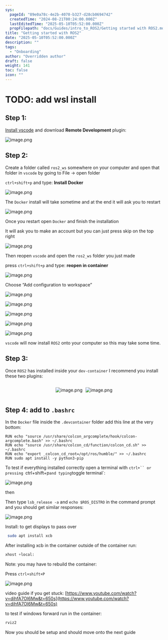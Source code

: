 ```yaml
---
sys:
  pageId: "89e0a78c-4e2b-4070-b327-d28cb0694742"
  createdTime: "2024-08-21T00:24:00.000Z"
  lastEditedTime: "2025-05-10T05:52:00.000Z"
  propFilepath: "docs/Guides/intro_to_ROS2/Getting started with ROS2.md"
title: "Getting started with ROS2"
date: "2025-05-10T05:52:00.000Z"
description: ""
tags:
  - "Onboarding"
author: "Overridden author"
draft: false
weight: 141
toc: false
icon: ""
---
```


# TODO: add wsl install

## Step 1:

[Install vscode](https://code.visualstudio.com/download) and download **Remote Development** plugin:

![image.png](https://prod-files-secure.s3.us-west-2.amazonaws.com/d518164a-d88e-44d1-a4ee-3adb3bd8bce0/efb52993-1881-4a40-b95e-6f020334f022/image.png?X-Amz-Algorithm=AWS4-HMAC-SHA256&X-Amz-Content-Sha256=UNSIGNED-PAYLOAD&X-Amz-Credential=ASIAZI2LB466V2VJZB32%2F20250615%2Fus-west-2%2Fs3%2Faws4_request&X-Amz-Date=20250615T061155Z&X-Amz-Expires=3600&X-Amz-Security-Token=IQoJb3JpZ2luX2VjEFUaCXVzLXdlc3QtMiJGMEQCIBqeZ19N5cm7kr9XYmlzpcHBAzxXdjitP9ZuZ98Y3dWdAiBe4hVMszmioqTVvlFFDlhWJgod25fI9nGUIFFw43fs2ir%2FAwg%2BEAAaDDYzNzQyMzE4MzgwNSIM7qfg0kfktN0h7QNTKtwDuhEaydtG6WTm8B1O%2BEhRRYAeVDrpHcFkTR1XvZAIsQYXXW0nUnJN5P8hD4k6%2BM03s4Cj1X4H3aKbHLdRx3pq7YsTvQXAXpQl%2FQEkqCnZL2feqVYWdcQx8rpZW0%2FK5szy8Y2FsKJIfE%2Bb9BFOQWQwcAPh1vxXeTPdRDvf1wKI3SWht0tYaRRXEbcqlyWs%2FdoogvYDZfxTaHMCIniOZPGgpI40PVgDjkUEWPIZ9Osw2sf0GF726Ey1gC7EFklrDV3nLKsqj0hSW7PdFVJM7nS0AnQ47QFRf2VqbSxI7ujCj8G7G7wHAaNklZN%2FqQBomTPDGqy39mwfYo3ljIn2%2Blo831uV8Fr3fNRcpkPy%2BQUHbuBzbOOm%2F%2F6xIbfYryXzui1aYXtXZm3aPb3VIvjbkNg8O86LzKECg7PdcgNkORjEg6SR7C5ps7I3Th7YfwHq%2BnYdD%2BFoUwq%2BGIxoxjZxotT%2FwPi5j7CYXFXl2xGKRYQM%2FFvEl8QL3y1QHgnDgDbKd6xQBiXwfN1l5%2Bgb2o5LZYAjlVbtuzj9Lsa7Leef3vt5Pm8ojcd5M1%2FfeBXaLGygvQYTSfUA%2Blvwxpj9loR9fDktZ%2B%2B2g8xzX1aR8BQGkjMUWxAp%2B%2FbH9sYnWyQs0mYw6Ky5wgY6pgGUcKuGKndDl3bv08BpM%2FhuTxfjlXLjIuNZ4HACvWN3KPMDRzMqE8dZkMvwW8R7Xy2BmimJZyqRQLFXETHqdE9Jg4bv8bwHEJsc7Or5MP3EWSXyE9HkPylWSCV12Hiyy69YPKBly%2FaHKx%2Bu6FuPbd58RjISuPuzM6UF5RIsk3qhv0ffzBoGSjjCSJ%2F4YwqtMAyjzNOiR9yAe6ikXy1ySD%2FgH2ymScVV&X-Amz-Signature=e45a644e31e29c4a85c6c38584531fac4e6042ee5bad99866b0c88be5acdb043&X-Amz-SignedHeaders=host&x-amz-checksum-mode=ENABLED&x-id=GetObject)

## Step 2:

Create a folder called `ros2_ws` somewhere on your computer and open that folder in `vscode` by going to File → open folder 

`ctrl+shift+p` and type: **Install Docker**

![image.png](https://prod-files-secure.s3.us-west-2.amazonaws.com/d518164a-d88e-44d1-a4ee-3adb3bd8bce0/2269dc0e-1cd5-47ff-bceb-c04ad9b2eab0/image.png?X-Amz-Algorithm=AWS4-HMAC-SHA256&X-Amz-Content-Sha256=UNSIGNED-PAYLOAD&X-Amz-Credential=ASIAZI2LB466V2VJZB32%2F20250615%2Fus-west-2%2Fs3%2Faws4_request&X-Amz-Date=20250615T061155Z&X-Amz-Expires=3600&X-Amz-Security-Token=IQoJb3JpZ2luX2VjEFUaCXVzLXdlc3QtMiJGMEQCIBqeZ19N5cm7kr9XYmlzpcHBAzxXdjitP9ZuZ98Y3dWdAiBe4hVMszmioqTVvlFFDlhWJgod25fI9nGUIFFw43fs2ir%2FAwg%2BEAAaDDYzNzQyMzE4MzgwNSIM7qfg0kfktN0h7QNTKtwDuhEaydtG6WTm8B1O%2BEhRRYAeVDrpHcFkTR1XvZAIsQYXXW0nUnJN5P8hD4k6%2BM03s4Cj1X4H3aKbHLdRx3pq7YsTvQXAXpQl%2FQEkqCnZL2feqVYWdcQx8rpZW0%2FK5szy8Y2FsKJIfE%2Bb9BFOQWQwcAPh1vxXeTPdRDvf1wKI3SWht0tYaRRXEbcqlyWs%2FdoogvYDZfxTaHMCIniOZPGgpI40PVgDjkUEWPIZ9Osw2sf0GF726Ey1gC7EFklrDV3nLKsqj0hSW7PdFVJM7nS0AnQ47QFRf2VqbSxI7ujCj8G7G7wHAaNklZN%2FqQBomTPDGqy39mwfYo3ljIn2%2Blo831uV8Fr3fNRcpkPy%2BQUHbuBzbOOm%2F%2F6xIbfYryXzui1aYXtXZm3aPb3VIvjbkNg8O86LzKECg7PdcgNkORjEg6SR7C5ps7I3Th7YfwHq%2BnYdD%2BFoUwq%2BGIxoxjZxotT%2FwPi5j7CYXFXl2xGKRYQM%2FFvEl8QL3y1QHgnDgDbKd6xQBiXwfN1l5%2Bgb2o5LZYAjlVbtuzj9Lsa7Leef3vt5Pm8ojcd5M1%2FfeBXaLGygvQYTSfUA%2Blvwxpj9loR9fDktZ%2B%2B2g8xzX1aR8BQGkjMUWxAp%2B%2FbH9sYnWyQs0mYw6Ky5wgY6pgGUcKuGKndDl3bv08BpM%2FhuTxfjlXLjIuNZ4HACvWN3KPMDRzMqE8dZkMvwW8R7Xy2BmimJZyqRQLFXETHqdE9Jg4bv8bwHEJsc7Or5MP3EWSXyE9HkPylWSCV12Hiyy69YPKBly%2FaHKx%2Bu6FuPbd58RjISuPuzM6UF5RIsk3qhv0ffzBoGSjjCSJ%2F4YwqtMAyjzNOiR9yAe6ikXy1ySD%2FgH2ymScVV&X-Amz-Signature=cfa1a794408ef79752943a228ccd80fff4b4a1226cd950b60226c4db6a35fe0c&X-Amz-SignedHeaders=host&x-amz-checksum-mode=ENABLED&x-id=GetObject)

The `Docker` install will take sometime and at the end it will ask you to restart

![image.png](https://prod-files-secure.s3.us-west-2.amazonaws.com/d518164a-d88e-44d1-a4ee-3adb3bd8bce0/ed233f78-be33-4b1f-b89c-9c346c0e961e/image.png?X-Amz-Algorithm=AWS4-HMAC-SHA256&X-Amz-Content-Sha256=UNSIGNED-PAYLOAD&X-Amz-Credential=ASIAZI2LB466V2VJZB32%2F20250615%2Fus-west-2%2Fs3%2Faws4_request&X-Amz-Date=20250615T061155Z&X-Amz-Expires=3600&X-Amz-Security-Token=IQoJb3JpZ2luX2VjEFUaCXVzLXdlc3QtMiJGMEQCIBqeZ19N5cm7kr9XYmlzpcHBAzxXdjitP9ZuZ98Y3dWdAiBe4hVMszmioqTVvlFFDlhWJgod25fI9nGUIFFw43fs2ir%2FAwg%2BEAAaDDYzNzQyMzE4MzgwNSIM7qfg0kfktN0h7QNTKtwDuhEaydtG6WTm8B1O%2BEhRRYAeVDrpHcFkTR1XvZAIsQYXXW0nUnJN5P8hD4k6%2BM03s4Cj1X4H3aKbHLdRx3pq7YsTvQXAXpQl%2FQEkqCnZL2feqVYWdcQx8rpZW0%2FK5szy8Y2FsKJIfE%2Bb9BFOQWQwcAPh1vxXeTPdRDvf1wKI3SWht0tYaRRXEbcqlyWs%2FdoogvYDZfxTaHMCIniOZPGgpI40PVgDjkUEWPIZ9Osw2sf0GF726Ey1gC7EFklrDV3nLKsqj0hSW7PdFVJM7nS0AnQ47QFRf2VqbSxI7ujCj8G7G7wHAaNklZN%2FqQBomTPDGqy39mwfYo3ljIn2%2Blo831uV8Fr3fNRcpkPy%2BQUHbuBzbOOm%2F%2F6xIbfYryXzui1aYXtXZm3aPb3VIvjbkNg8O86LzKECg7PdcgNkORjEg6SR7C5ps7I3Th7YfwHq%2BnYdD%2BFoUwq%2BGIxoxjZxotT%2FwPi5j7CYXFXl2xGKRYQM%2FFvEl8QL3y1QHgnDgDbKd6xQBiXwfN1l5%2Bgb2o5LZYAjlVbtuzj9Lsa7Leef3vt5Pm8ojcd5M1%2FfeBXaLGygvQYTSfUA%2Blvwxpj9loR9fDktZ%2B%2B2g8xzX1aR8BQGkjMUWxAp%2B%2FbH9sYnWyQs0mYw6Ky5wgY6pgGUcKuGKndDl3bv08BpM%2FhuTxfjlXLjIuNZ4HACvWN3KPMDRzMqE8dZkMvwW8R7Xy2BmimJZyqRQLFXETHqdE9Jg4bv8bwHEJsc7Or5MP3EWSXyE9HkPylWSCV12Hiyy69YPKBly%2FaHKx%2Bu6FuPbd58RjISuPuzM6UF5RIsk3qhv0ffzBoGSjjCSJ%2F4YwqtMAyjzNOiR9yAe6ikXy1ySD%2FgH2ymScVV&X-Amz-Signature=da1b99cafb0e50f6b2acb80aba57f2cf325d01b22a9095da702880fb1f294448&X-Amz-SignedHeaders=host&x-amz-checksum-mode=ENABLED&x-id=GetObject)

Once you restart open `Docker` and finish the installation

It will ask you to make an account but you can just press skip on the top right

![image.png](https://prod-files-secure.s3.us-west-2.amazonaws.com/d518164a-d88e-44d1-a4ee-3adb3bd8bce0/21010ad9-1659-4fd9-9f59-9932a09b2a3d/image.png?X-Amz-Algorithm=AWS4-HMAC-SHA256&X-Amz-Content-Sha256=UNSIGNED-PAYLOAD&X-Amz-Credential=ASIAZI2LB466V2VJZB32%2F20250615%2Fus-west-2%2Fs3%2Faws4_request&X-Amz-Date=20250615T061155Z&X-Amz-Expires=3600&X-Amz-Security-Token=IQoJb3JpZ2luX2VjEFUaCXVzLXdlc3QtMiJGMEQCIBqeZ19N5cm7kr9XYmlzpcHBAzxXdjitP9ZuZ98Y3dWdAiBe4hVMszmioqTVvlFFDlhWJgod25fI9nGUIFFw43fs2ir%2FAwg%2BEAAaDDYzNzQyMzE4MzgwNSIM7qfg0kfktN0h7QNTKtwDuhEaydtG6WTm8B1O%2BEhRRYAeVDrpHcFkTR1XvZAIsQYXXW0nUnJN5P8hD4k6%2BM03s4Cj1X4H3aKbHLdRx3pq7YsTvQXAXpQl%2FQEkqCnZL2feqVYWdcQx8rpZW0%2FK5szy8Y2FsKJIfE%2Bb9BFOQWQwcAPh1vxXeTPdRDvf1wKI3SWht0tYaRRXEbcqlyWs%2FdoogvYDZfxTaHMCIniOZPGgpI40PVgDjkUEWPIZ9Osw2sf0GF726Ey1gC7EFklrDV3nLKsqj0hSW7PdFVJM7nS0AnQ47QFRf2VqbSxI7ujCj8G7G7wHAaNklZN%2FqQBomTPDGqy39mwfYo3ljIn2%2Blo831uV8Fr3fNRcpkPy%2BQUHbuBzbOOm%2F%2F6xIbfYryXzui1aYXtXZm3aPb3VIvjbkNg8O86LzKECg7PdcgNkORjEg6SR7C5ps7I3Th7YfwHq%2BnYdD%2BFoUwq%2BGIxoxjZxotT%2FwPi5j7CYXFXl2xGKRYQM%2FFvEl8QL3y1QHgnDgDbKd6xQBiXwfN1l5%2Bgb2o5LZYAjlVbtuzj9Lsa7Leef3vt5Pm8ojcd5M1%2FfeBXaLGygvQYTSfUA%2Blvwxpj9loR9fDktZ%2B%2B2g8xzX1aR8BQGkjMUWxAp%2B%2FbH9sYnWyQs0mYw6Ky5wgY6pgGUcKuGKndDl3bv08BpM%2FhuTxfjlXLjIuNZ4HACvWN3KPMDRzMqE8dZkMvwW8R7Xy2BmimJZyqRQLFXETHqdE9Jg4bv8bwHEJsc7Or5MP3EWSXyE9HkPylWSCV12Hiyy69YPKBly%2FaHKx%2Bu6FuPbd58RjISuPuzM6UF5RIsk3qhv0ffzBoGSjjCSJ%2F4YwqtMAyjzNOiR9yAe6ikXy1ySD%2FgH2ymScVV&X-Amz-Signature=be26a522c164fc6fae68296740e13c36dab4a03b9af2b401ad3b99c608af19eb&X-Amz-SignedHeaders=host&x-amz-checksum-mode=ENABLED&x-id=GetObject)

Then reopen `vscode` and open the `ros2_ws` folder you just made

press `ctrl+shift+p` and type: **reopen in container**

![image.png](https://prod-files-secure.s3.us-west-2.amazonaws.com/d518164a-d88e-44d1-a4ee-3adb3bd8bce0/4e93b8c2-41ad-488c-8095-c74205196118/image.png?X-Amz-Algorithm=AWS4-HMAC-SHA256&X-Amz-Content-Sha256=UNSIGNED-PAYLOAD&X-Amz-Credential=ASIAZI2LB466V2VJZB32%2F20250615%2Fus-west-2%2Fs3%2Faws4_request&X-Amz-Date=20250615T061155Z&X-Amz-Expires=3600&X-Amz-Security-Token=IQoJb3JpZ2luX2VjEFUaCXVzLXdlc3QtMiJGMEQCIBqeZ19N5cm7kr9XYmlzpcHBAzxXdjitP9ZuZ98Y3dWdAiBe4hVMszmioqTVvlFFDlhWJgod25fI9nGUIFFw43fs2ir%2FAwg%2BEAAaDDYzNzQyMzE4MzgwNSIM7qfg0kfktN0h7QNTKtwDuhEaydtG6WTm8B1O%2BEhRRYAeVDrpHcFkTR1XvZAIsQYXXW0nUnJN5P8hD4k6%2BM03s4Cj1X4H3aKbHLdRx3pq7YsTvQXAXpQl%2FQEkqCnZL2feqVYWdcQx8rpZW0%2FK5szy8Y2FsKJIfE%2Bb9BFOQWQwcAPh1vxXeTPdRDvf1wKI3SWht0tYaRRXEbcqlyWs%2FdoogvYDZfxTaHMCIniOZPGgpI40PVgDjkUEWPIZ9Osw2sf0GF726Ey1gC7EFklrDV3nLKsqj0hSW7PdFVJM7nS0AnQ47QFRf2VqbSxI7ujCj8G7G7wHAaNklZN%2FqQBomTPDGqy39mwfYo3ljIn2%2Blo831uV8Fr3fNRcpkPy%2BQUHbuBzbOOm%2F%2F6xIbfYryXzui1aYXtXZm3aPb3VIvjbkNg8O86LzKECg7PdcgNkORjEg6SR7C5ps7I3Th7YfwHq%2BnYdD%2BFoUwq%2BGIxoxjZxotT%2FwPi5j7CYXFXl2xGKRYQM%2FFvEl8QL3y1QHgnDgDbKd6xQBiXwfN1l5%2Bgb2o5LZYAjlVbtuzj9Lsa7Leef3vt5Pm8ojcd5M1%2FfeBXaLGygvQYTSfUA%2Blvwxpj9loR9fDktZ%2B%2B2g8xzX1aR8BQGkjMUWxAp%2B%2FbH9sYnWyQs0mYw6Ky5wgY6pgGUcKuGKndDl3bv08BpM%2FhuTxfjlXLjIuNZ4HACvWN3KPMDRzMqE8dZkMvwW8R7Xy2BmimJZyqRQLFXETHqdE9Jg4bv8bwHEJsc7Or5MP3EWSXyE9HkPylWSCV12Hiyy69YPKBly%2FaHKx%2Bu6FuPbd58RjISuPuzM6UF5RIsk3qhv0ffzBoGSjjCSJ%2F4YwqtMAyjzNOiR9yAe6ikXy1ySD%2FgH2ymScVV&X-Amz-Signature=be55fbc3de425123ac0b8787689b7c51cce38fab6d0972557fa7893523fdeb99&X-Amz-SignedHeaders=host&x-amz-checksum-mode=ENABLED&x-id=GetObject)

Choose “Add configuration to workspace”

![image.png](https://prod-files-secure.s3.us-west-2.amazonaws.com/d518164a-d88e-44d1-a4ee-3adb3bd8bce0/9560b282-5060-4989-ba37-97e7b2c22476/image.png?X-Amz-Algorithm=AWS4-HMAC-SHA256&X-Amz-Content-Sha256=UNSIGNED-PAYLOAD&X-Amz-Credential=ASIAZI2LB466V2VJZB32%2F20250615%2Fus-west-2%2Fs3%2Faws4_request&X-Amz-Date=20250615T061155Z&X-Amz-Expires=3600&X-Amz-Security-Token=IQoJb3JpZ2luX2VjEFUaCXVzLXdlc3QtMiJGMEQCIBqeZ19N5cm7kr9XYmlzpcHBAzxXdjitP9ZuZ98Y3dWdAiBe4hVMszmioqTVvlFFDlhWJgod25fI9nGUIFFw43fs2ir%2FAwg%2BEAAaDDYzNzQyMzE4MzgwNSIM7qfg0kfktN0h7QNTKtwDuhEaydtG6WTm8B1O%2BEhRRYAeVDrpHcFkTR1XvZAIsQYXXW0nUnJN5P8hD4k6%2BM03s4Cj1X4H3aKbHLdRx3pq7YsTvQXAXpQl%2FQEkqCnZL2feqVYWdcQx8rpZW0%2FK5szy8Y2FsKJIfE%2Bb9BFOQWQwcAPh1vxXeTPdRDvf1wKI3SWht0tYaRRXEbcqlyWs%2FdoogvYDZfxTaHMCIniOZPGgpI40PVgDjkUEWPIZ9Osw2sf0GF726Ey1gC7EFklrDV3nLKsqj0hSW7PdFVJM7nS0AnQ47QFRf2VqbSxI7ujCj8G7G7wHAaNklZN%2FqQBomTPDGqy39mwfYo3ljIn2%2Blo831uV8Fr3fNRcpkPy%2BQUHbuBzbOOm%2F%2F6xIbfYryXzui1aYXtXZm3aPb3VIvjbkNg8O86LzKECg7PdcgNkORjEg6SR7C5ps7I3Th7YfwHq%2BnYdD%2BFoUwq%2BGIxoxjZxotT%2FwPi5j7CYXFXl2xGKRYQM%2FFvEl8QL3y1QHgnDgDbKd6xQBiXwfN1l5%2Bgb2o5LZYAjlVbtuzj9Lsa7Leef3vt5Pm8ojcd5M1%2FfeBXaLGygvQYTSfUA%2Blvwxpj9loR9fDktZ%2B%2B2g8xzX1aR8BQGkjMUWxAp%2B%2FbH9sYnWyQs0mYw6Ky5wgY6pgGUcKuGKndDl3bv08BpM%2FhuTxfjlXLjIuNZ4HACvWN3KPMDRzMqE8dZkMvwW8R7Xy2BmimJZyqRQLFXETHqdE9Jg4bv8bwHEJsc7Or5MP3EWSXyE9HkPylWSCV12Hiyy69YPKBly%2FaHKx%2Bu6FuPbd58RjISuPuzM6UF5RIsk3qhv0ffzBoGSjjCSJ%2F4YwqtMAyjzNOiR9yAe6ikXy1ySD%2FgH2ymScVV&X-Amz-Signature=d78a15d9fd545e4c80ce34398ee25f9a5c951ff67f0dbf6d13e616778182f8c3&X-Amz-SignedHeaders=host&x-amz-checksum-mode=ENABLED&x-id=GetObject)

![image.png](https://prod-files-secure.s3.us-west-2.amazonaws.com/d518164a-d88e-44d1-a4ee-3adb3bd8bce0/2ee63f81-886b-48e8-a553-dc6e5eac99e4/image.png?X-Amz-Algorithm=AWS4-HMAC-SHA256&X-Amz-Content-Sha256=UNSIGNED-PAYLOAD&X-Amz-Credential=ASIAZI2LB466V2VJZB32%2F20250615%2Fus-west-2%2Fs3%2Faws4_request&X-Amz-Date=20250615T061155Z&X-Amz-Expires=3600&X-Amz-Security-Token=IQoJb3JpZ2luX2VjEFUaCXVzLXdlc3QtMiJGMEQCIBqeZ19N5cm7kr9XYmlzpcHBAzxXdjitP9ZuZ98Y3dWdAiBe4hVMszmioqTVvlFFDlhWJgod25fI9nGUIFFw43fs2ir%2FAwg%2BEAAaDDYzNzQyMzE4MzgwNSIM7qfg0kfktN0h7QNTKtwDuhEaydtG6WTm8B1O%2BEhRRYAeVDrpHcFkTR1XvZAIsQYXXW0nUnJN5P8hD4k6%2BM03s4Cj1X4H3aKbHLdRx3pq7YsTvQXAXpQl%2FQEkqCnZL2feqVYWdcQx8rpZW0%2FK5szy8Y2FsKJIfE%2Bb9BFOQWQwcAPh1vxXeTPdRDvf1wKI3SWht0tYaRRXEbcqlyWs%2FdoogvYDZfxTaHMCIniOZPGgpI40PVgDjkUEWPIZ9Osw2sf0GF726Ey1gC7EFklrDV3nLKsqj0hSW7PdFVJM7nS0AnQ47QFRf2VqbSxI7ujCj8G7G7wHAaNklZN%2FqQBomTPDGqy39mwfYo3ljIn2%2Blo831uV8Fr3fNRcpkPy%2BQUHbuBzbOOm%2F%2F6xIbfYryXzui1aYXtXZm3aPb3VIvjbkNg8O86LzKECg7PdcgNkORjEg6SR7C5ps7I3Th7YfwHq%2BnYdD%2BFoUwq%2BGIxoxjZxotT%2FwPi5j7CYXFXl2xGKRYQM%2FFvEl8QL3y1QHgnDgDbKd6xQBiXwfN1l5%2Bgb2o5LZYAjlVbtuzj9Lsa7Leef3vt5Pm8ojcd5M1%2FfeBXaLGygvQYTSfUA%2Blvwxpj9loR9fDktZ%2B%2B2g8xzX1aR8BQGkjMUWxAp%2B%2FbH9sYnWyQs0mYw6Ky5wgY6pgGUcKuGKndDl3bv08BpM%2FhuTxfjlXLjIuNZ4HACvWN3KPMDRzMqE8dZkMvwW8R7Xy2BmimJZyqRQLFXETHqdE9Jg4bv8bwHEJsc7Or5MP3EWSXyE9HkPylWSCV12Hiyy69YPKBly%2FaHKx%2Bu6FuPbd58RjISuPuzM6UF5RIsk3qhv0ffzBoGSjjCSJ%2F4YwqtMAyjzNOiR9yAe6ikXy1ySD%2FgH2ymScVV&X-Amz-Signature=e2a3bb33940830d22cd8f5090fe5fe4a452a9fbb290767eec807dff4d6a9714d&X-Amz-SignedHeaders=host&x-amz-checksum-mode=ENABLED&x-id=GetObject)

![image.png](https://prod-files-secure.s3.us-west-2.amazonaws.com/d518164a-d88e-44d1-a4ee-3adb3bd8bce0/ae1580b2-b048-407e-aed9-b584224a7a04/image.png?X-Amz-Algorithm=AWS4-HMAC-SHA256&X-Amz-Content-Sha256=UNSIGNED-PAYLOAD&X-Amz-Credential=ASIAZI2LB466V2VJZB32%2F20250615%2Fus-west-2%2Fs3%2Faws4_request&X-Amz-Date=20250615T061155Z&X-Amz-Expires=3600&X-Amz-Security-Token=IQoJb3JpZ2luX2VjEFUaCXVzLXdlc3QtMiJGMEQCIBqeZ19N5cm7kr9XYmlzpcHBAzxXdjitP9ZuZ98Y3dWdAiBe4hVMszmioqTVvlFFDlhWJgod25fI9nGUIFFw43fs2ir%2FAwg%2BEAAaDDYzNzQyMzE4MzgwNSIM7qfg0kfktN0h7QNTKtwDuhEaydtG6WTm8B1O%2BEhRRYAeVDrpHcFkTR1XvZAIsQYXXW0nUnJN5P8hD4k6%2BM03s4Cj1X4H3aKbHLdRx3pq7YsTvQXAXpQl%2FQEkqCnZL2feqVYWdcQx8rpZW0%2FK5szy8Y2FsKJIfE%2Bb9BFOQWQwcAPh1vxXeTPdRDvf1wKI3SWht0tYaRRXEbcqlyWs%2FdoogvYDZfxTaHMCIniOZPGgpI40PVgDjkUEWPIZ9Osw2sf0GF726Ey1gC7EFklrDV3nLKsqj0hSW7PdFVJM7nS0AnQ47QFRf2VqbSxI7ujCj8G7G7wHAaNklZN%2FqQBomTPDGqy39mwfYo3ljIn2%2Blo831uV8Fr3fNRcpkPy%2BQUHbuBzbOOm%2F%2F6xIbfYryXzui1aYXtXZm3aPb3VIvjbkNg8O86LzKECg7PdcgNkORjEg6SR7C5ps7I3Th7YfwHq%2BnYdD%2BFoUwq%2BGIxoxjZxotT%2FwPi5j7CYXFXl2xGKRYQM%2FFvEl8QL3y1QHgnDgDbKd6xQBiXwfN1l5%2Bgb2o5LZYAjlVbtuzj9Lsa7Leef3vt5Pm8ojcd5M1%2FfeBXaLGygvQYTSfUA%2Blvwxpj9loR9fDktZ%2B%2B2g8xzX1aR8BQGkjMUWxAp%2B%2FbH9sYnWyQs0mYw6Ky5wgY6pgGUcKuGKndDl3bv08BpM%2FhuTxfjlXLjIuNZ4HACvWN3KPMDRzMqE8dZkMvwW8R7Xy2BmimJZyqRQLFXETHqdE9Jg4bv8bwHEJsc7Or5MP3EWSXyE9HkPylWSCV12Hiyy69YPKBly%2FaHKx%2Bu6FuPbd58RjISuPuzM6UF5RIsk3qhv0ffzBoGSjjCSJ%2F4YwqtMAyjzNOiR9yAe6ikXy1ySD%2FgH2ymScVV&X-Amz-Signature=190b68448cee2ccb7b0b1d54776334dbbfc17c498113939fd3a1f7b88b608c2a&X-Amz-SignedHeaders=host&x-amz-checksum-mode=ENABLED&x-id=GetObject)

![image.png](https://prod-files-secure.s3.us-west-2.amazonaws.com/d518164a-d88e-44d1-a4ee-3adb3bd8bce0/53255b28-f75e-430f-b9e3-c0ac8577e42b/image.png?X-Amz-Algorithm=AWS4-HMAC-SHA256&X-Amz-Content-Sha256=UNSIGNED-PAYLOAD&X-Amz-Credential=ASIAZI2LB466V2VJZB32%2F20250615%2Fus-west-2%2Fs3%2Faws4_request&X-Amz-Date=20250615T061155Z&X-Amz-Expires=3600&X-Amz-Security-Token=IQoJb3JpZ2luX2VjEFUaCXVzLXdlc3QtMiJGMEQCIBqeZ19N5cm7kr9XYmlzpcHBAzxXdjitP9ZuZ98Y3dWdAiBe4hVMszmioqTVvlFFDlhWJgod25fI9nGUIFFw43fs2ir%2FAwg%2BEAAaDDYzNzQyMzE4MzgwNSIM7qfg0kfktN0h7QNTKtwDuhEaydtG6WTm8B1O%2BEhRRYAeVDrpHcFkTR1XvZAIsQYXXW0nUnJN5P8hD4k6%2BM03s4Cj1X4H3aKbHLdRx3pq7YsTvQXAXpQl%2FQEkqCnZL2feqVYWdcQx8rpZW0%2FK5szy8Y2FsKJIfE%2Bb9BFOQWQwcAPh1vxXeTPdRDvf1wKI3SWht0tYaRRXEbcqlyWs%2FdoogvYDZfxTaHMCIniOZPGgpI40PVgDjkUEWPIZ9Osw2sf0GF726Ey1gC7EFklrDV3nLKsqj0hSW7PdFVJM7nS0AnQ47QFRf2VqbSxI7ujCj8G7G7wHAaNklZN%2FqQBomTPDGqy39mwfYo3ljIn2%2Blo831uV8Fr3fNRcpkPy%2BQUHbuBzbOOm%2F%2F6xIbfYryXzui1aYXtXZm3aPb3VIvjbkNg8O86LzKECg7PdcgNkORjEg6SR7C5ps7I3Th7YfwHq%2BnYdD%2BFoUwq%2BGIxoxjZxotT%2FwPi5j7CYXFXl2xGKRYQM%2FFvEl8QL3y1QHgnDgDbKd6xQBiXwfN1l5%2Bgb2o5LZYAjlVbtuzj9Lsa7Leef3vt5Pm8ojcd5M1%2FfeBXaLGygvQYTSfUA%2Blvwxpj9loR9fDktZ%2B%2B2g8xzX1aR8BQGkjMUWxAp%2B%2FbH9sYnWyQs0mYw6Ky5wgY6pgGUcKuGKndDl3bv08BpM%2FhuTxfjlXLjIuNZ4HACvWN3KPMDRzMqE8dZkMvwW8R7Xy2BmimJZyqRQLFXETHqdE9Jg4bv8bwHEJsc7Or5MP3EWSXyE9HkPylWSCV12Hiyy69YPKBly%2FaHKx%2Bu6FuPbd58RjISuPuzM6UF5RIsk3qhv0ffzBoGSjjCSJ%2F4YwqtMAyjzNOiR9yAe6ikXy1ySD%2FgH2ymScVV&X-Amz-Signature=0895637482437c753beea351263a3f5f25faccea968c1f4c582808e1618634d5&X-Amz-SignedHeaders=host&x-amz-checksum-mode=ENABLED&x-id=GetObject)

![image.png](https://prod-files-secure.s3.us-west-2.amazonaws.com/d518164a-d88e-44d1-a4ee-3adb3bd8bce0/7c562767-5af9-4ffb-97d1-327bcdf4ee00/image.png?X-Amz-Algorithm=AWS4-HMAC-SHA256&X-Amz-Content-Sha256=UNSIGNED-PAYLOAD&X-Amz-Credential=ASIAZI2LB466V2VJZB32%2F20250615%2Fus-west-2%2Fs3%2Faws4_request&X-Amz-Date=20250615T061155Z&X-Amz-Expires=3600&X-Amz-Security-Token=IQoJb3JpZ2luX2VjEFUaCXVzLXdlc3QtMiJGMEQCIBqeZ19N5cm7kr9XYmlzpcHBAzxXdjitP9ZuZ98Y3dWdAiBe4hVMszmioqTVvlFFDlhWJgod25fI9nGUIFFw43fs2ir%2FAwg%2BEAAaDDYzNzQyMzE4MzgwNSIM7qfg0kfktN0h7QNTKtwDuhEaydtG6WTm8B1O%2BEhRRYAeVDrpHcFkTR1XvZAIsQYXXW0nUnJN5P8hD4k6%2BM03s4Cj1X4H3aKbHLdRx3pq7YsTvQXAXpQl%2FQEkqCnZL2feqVYWdcQx8rpZW0%2FK5szy8Y2FsKJIfE%2Bb9BFOQWQwcAPh1vxXeTPdRDvf1wKI3SWht0tYaRRXEbcqlyWs%2FdoogvYDZfxTaHMCIniOZPGgpI40PVgDjkUEWPIZ9Osw2sf0GF726Ey1gC7EFklrDV3nLKsqj0hSW7PdFVJM7nS0AnQ47QFRf2VqbSxI7ujCj8G7G7wHAaNklZN%2FqQBomTPDGqy39mwfYo3ljIn2%2Blo831uV8Fr3fNRcpkPy%2BQUHbuBzbOOm%2F%2F6xIbfYryXzui1aYXtXZm3aPb3VIvjbkNg8O86LzKECg7PdcgNkORjEg6SR7C5ps7I3Th7YfwHq%2BnYdD%2BFoUwq%2BGIxoxjZxotT%2FwPi5j7CYXFXl2xGKRYQM%2FFvEl8QL3y1QHgnDgDbKd6xQBiXwfN1l5%2Bgb2o5LZYAjlVbtuzj9Lsa7Leef3vt5Pm8ojcd5M1%2FfeBXaLGygvQYTSfUA%2Blvwxpj9loR9fDktZ%2B%2B2g8xzX1aR8BQGkjMUWxAp%2B%2FbH9sYnWyQs0mYw6Ky5wgY6pgGUcKuGKndDl3bv08BpM%2FhuTxfjlXLjIuNZ4HACvWN3KPMDRzMqE8dZkMvwW8R7Xy2BmimJZyqRQLFXETHqdE9Jg4bv8bwHEJsc7Or5MP3EWSXyE9HkPylWSCV12Hiyy69YPKBly%2FaHKx%2Bu6FuPbd58RjISuPuzM6UF5RIsk3qhv0ffzBoGSjjCSJ%2F4YwqtMAyjzNOiR9yAe6ikXy1ySD%2FgH2ymScVV&X-Amz-Signature=f7a130bc3e3e22cb8e63f29869b5adc1e3c9df3b719124ad690da6934cd86dce&X-Amz-SignedHeaders=host&x-amz-checksum-mode=ENABLED&x-id=GetObject)

`vscode` will now install `ROS2` onto your computer so this may take some time.

## Step 3:

Once `ROS2` has installed inside your `dev-container` I recommend you install these two plugins:

<div style="display: flex;flex-direction: row; column-gap:10px; max-width: 630px;justify-content: center;">
<div>

![image.png](https://prod-files-secure.s3.us-west-2.amazonaws.com/d518164a-d88e-44d1-a4ee-3adb3bd8bce0/3fc3d550-5a54-4ba1-ba6b-faa01cdb7369/image.png?X-Amz-Algorithm=AWS4-HMAC-SHA256&X-Amz-Content-Sha256=UNSIGNED-PAYLOAD&X-Amz-Credential=ASIAZI2LB466YSQMXTTC%2F20250615%2Fus-west-2%2Fs3%2Faws4_request&X-Amz-Date=20250615T061158Z&X-Amz-Expires=3600&X-Amz-Security-Token=IQoJb3JpZ2luX2VjEFUaCXVzLXdlc3QtMiJGMEQCIGZersnRfHDB8oYCWaKr%2BS2RQQg6%2Bh0H8xL6X2rx2Cb9AiAVGCSAKau8LPKANMLEIYuXM%2Ba75JAg%2FZc8ANA%2B9fptZCr%2FAwg%2BEAAaDDYzNzQyMzE4MzgwNSIMIZFsXN2VSDjm9vg3KtwDlxNVayhx4yix%2BiBe4JYzWotBZ4lTCpyN6OEZX7sAfosv81Q7P56v8TOlx3c7ZiRmZ8hFfFPxxqNDwHBtId98AvKDVP%2BrnprncGsaaVKjgRwjnBtDg9ePbXK95HTkmKOj5arqLB7TlYGMGgfx06hBEw2OMnuiOue73sjhRiE3DB42zIfbK66VS%2BsizwfEo5PVey1XSr4cD2ce9NmLWyPvD9EQEknCoZoNGgT2W5JKIUYoDcCuCDvrQFVnuKzmzH8xwP7MUDi9oYU%2B9FKcsKSGbEmuYSIkx3o71NlR1D0J4q23PPtvY7dNlIQNJuC%2BKsl5ow10pyO1BUcLN55DeoJadWqDIP84aBSuzzbUTRLgMbAUyl6pZW7W7etlOjUKnPArgSKctU168rUv6vo3reYCD9i7Mflh2sbdh%2F0CnpbQWIcAX%2FTqsbPa2s4ORyOhM3GPoCDerWnu1OslkcaQ1NMSR%2FrLu%2F0Rz%2FFxf4M1SrI%2FYrWeULVGsiBDAjcB7YtOzHYj5cMTw9LVgPEtcb%2B7qKrNkokDxVTn%2FNPXsDboP7B8dUlIsLrbOspR5IZx308%2B%2FEpCFVjsZpfwBfsA1Z%2F0AfFPQVIM%2BQ7vjRKLzKSZhvd%2BkQ2yuoLOB8pRFlZup38w%2F6y5wgY6pgEDCRmoBBY2dAdh3b0%2BIt12qNlznmIQK08VEfC8wKBobdQmSoYA2hnC3wfRcObTAsFaPAUkqnohIdbtp%2FSEEpjp%2FXs%2FvjTNpiwh%2FDotLJqIXjazihuNnI6rI%2FIG37DPVjXb1bN11%2FFojGebTHyatsJkcKeh%2FRAi%2B7wmff6FZGtUbvqmCYJGnexhPm%2FWc%2BKpE0fBu3QDzrx0WS%2BZ%2BP2bJExoNEA3eniy&X-Amz-Signature=224dcbaec309dec95ea71478ac05cf8d5b0b0c2a6340a019ab18d1b67221752f&X-Amz-SignedHeaders=host&x-amz-checksum-mode=ENABLED&x-id=GetObject)

</div>
<div>

![image.png](https://prod-files-secure.s3.us-west-2.amazonaws.com/d518164a-d88e-44d1-a4ee-3adb3bd8bce0/d994cc66-13c2-4093-a5a3-f84cf4601a82/image.png?X-Amz-Algorithm=AWS4-HMAC-SHA256&X-Amz-Content-Sha256=UNSIGNED-PAYLOAD&X-Amz-Credential=ASIAZI2LB466XUGGEUF2%2F20250615%2Fus-west-2%2Fs3%2Faws4_request&X-Amz-Date=20250615T061158Z&X-Amz-Expires=3600&X-Amz-Security-Token=IQoJb3JpZ2luX2VjEFUaCXVzLXdlc3QtMiJHMEUCIQCzRofbBlbVrSJGZ6pPRyOL5%2FPdtGGmIwSRimn3ClQM5wIgYYjpjY4UhdOd0RaXZMLfZTJ9GsG%2Bez3RuQofGsRvVEAq%2FwMIPhAAGgw2Mzc0MjMxODM4MDUiDHq4BoLZYOEVQNwTlyrcA%2FG5RU9cYGmFpuh2uPO4tzCuTMHClYnOia2JsOo9nad8gfRnyN2e8xbtm%2Fxwo%2BFEAIVHFerhLlHa879GEY1EDljaqWp5AueC2km4aAeeExX%2BZ1d5iRiNSC3SUAtfJw60YwgXGP36CjGMr1ygq%2B630SjPxtA6wxw8ELCD%2F61SPX8whLA1Ktk3NCyHMh8GQ%2BXs5PXXf8raIBQPYpYDzXD8Fboo%2BKU0wQsHyvS1hL5ion%2F%2F9hahUGZ40GKf%2F98zuRNOJBZOgHJL9Sd0O4oxNpw0hXlFQ23OpdEX1GtsgCn5zu1ZiXKyKd%2FPnwXWmTx4SRIXYWE%2F1RT510B8bQCCMGnKpE6SdvpoKq6ng%2BUySuT4MayyXYtprJ3N3eoOVrKeHqlZvS7NOFJN%2BBRwQyrTiTeUlamWUo7l0R6IY%2FD9ysL5PzrCP0GjZofHlHlRO1%2F2nrJLyJY%2F0XdlI%2B%2BilICeOUcgNeAv0G9RMf2nP%2F5Xo1RMynehjwesfbju0YG8aZvJ8IG%2B3qChEnmkXPp9SSs31FqfxBOC%2BdokGE4gQP5i231S3yhJOcXS6VRfnVbeprPPkY8EPQ2CdRxBJxOfw9Z4gYUDKFZDTTyO%2BAufFgw0Z1hZnH33i3ptfLI%2BJ0F5m%2BLJMM6sucIGOqUBl8gdnClGBccbYhOV9vViaC8wWsVBrkhIPBSzJX0QRPfm%2FfRGnW3PTiPIsAnq2NuFmvS9SLxSFcXxQYh%2BvVzGX77%2B5YdaC2GAB4L6S75WvUFKQmqct7jycdaCWMqUVfW3a4Eu3M4gqw9yORLyfc9Ye%2FS3eGKJ8OzH%2FmOkICHhrck9PZrVlPk6iEsKnFDbvmZ58LBVClNFYdfYHTLGzwrIhnYHne1f&X-Amz-Signature=f85f96b26931a176f3f1edda62a316e4b3499d4ef3f1b1909c0bb446a14ace0e&X-Amz-SignedHeaders=host&x-amz-checksum-mode=ENABLED&x-id=GetObject)

</div>
</div>

## Step 4: add to `.bashrc`

In the `Docker` file inside the `.devcontainer` folder add this line at the very bottom: 

```docker
RUN echo "source /usr/share/colcon_argcomplete/hook/colcon-argcomplete.bash" >> ~/.bashrc
RUN echo "source /usr/share/colcon_cd/function/colcon_cd.sh" >> ~/.bashrc
RUN echo "export _colcon_cd_root=/opt/ros/humble/" >> ~/.bashrc
RUN sudo apt install -y python3-pip 
```

To test if everything installed correctly open a terminal with `ctrl+`` or pressing `ctrl+shift+p` and typing `toggle terminal`:

![image.png](https://prod-files-secure.s3.us-west-2.amazonaws.com/d518164a-d88e-44d1-a4ee-3adb3bd8bce0/6a4943d8-b04e-4c02-9a58-775f3384d1a5/image.png?X-Amz-Algorithm=AWS4-HMAC-SHA256&X-Amz-Content-Sha256=UNSIGNED-PAYLOAD&X-Amz-Credential=ASIAZI2LB466V2VJZB32%2F20250615%2Fus-west-2%2Fs3%2Faws4_request&X-Amz-Date=20250615T061155Z&X-Amz-Expires=3600&X-Amz-Security-Token=IQoJb3JpZ2luX2VjEFUaCXVzLXdlc3QtMiJGMEQCIBqeZ19N5cm7kr9XYmlzpcHBAzxXdjitP9ZuZ98Y3dWdAiBe4hVMszmioqTVvlFFDlhWJgod25fI9nGUIFFw43fs2ir%2FAwg%2BEAAaDDYzNzQyMzE4MzgwNSIM7qfg0kfktN0h7QNTKtwDuhEaydtG6WTm8B1O%2BEhRRYAeVDrpHcFkTR1XvZAIsQYXXW0nUnJN5P8hD4k6%2BM03s4Cj1X4H3aKbHLdRx3pq7YsTvQXAXpQl%2FQEkqCnZL2feqVYWdcQx8rpZW0%2FK5szy8Y2FsKJIfE%2Bb9BFOQWQwcAPh1vxXeTPdRDvf1wKI3SWht0tYaRRXEbcqlyWs%2FdoogvYDZfxTaHMCIniOZPGgpI40PVgDjkUEWPIZ9Osw2sf0GF726Ey1gC7EFklrDV3nLKsqj0hSW7PdFVJM7nS0AnQ47QFRf2VqbSxI7ujCj8G7G7wHAaNklZN%2FqQBomTPDGqy39mwfYo3ljIn2%2Blo831uV8Fr3fNRcpkPy%2BQUHbuBzbOOm%2F%2F6xIbfYryXzui1aYXtXZm3aPb3VIvjbkNg8O86LzKECg7PdcgNkORjEg6SR7C5ps7I3Th7YfwHq%2BnYdD%2BFoUwq%2BGIxoxjZxotT%2FwPi5j7CYXFXl2xGKRYQM%2FFvEl8QL3y1QHgnDgDbKd6xQBiXwfN1l5%2Bgb2o5LZYAjlVbtuzj9Lsa7Leef3vt5Pm8ojcd5M1%2FfeBXaLGygvQYTSfUA%2Blvwxpj9loR9fDktZ%2B%2B2g8xzX1aR8BQGkjMUWxAp%2B%2FbH9sYnWyQs0mYw6Ky5wgY6pgGUcKuGKndDl3bv08BpM%2FhuTxfjlXLjIuNZ4HACvWN3KPMDRzMqE8dZkMvwW8R7Xy2BmimJZyqRQLFXETHqdE9Jg4bv8bwHEJsc7Or5MP3EWSXyE9HkPylWSCV12Hiyy69YPKBly%2FaHKx%2Bu6FuPbd58RjISuPuzM6UF5RIsk3qhv0ffzBoGSjjCSJ%2F4YwqtMAyjzNOiR9yAe6ikXy1ySD%2FgH2ymScVV&X-Amz-Signature=e9c5affff84d3714dc093c0312a4a52d2dbb78534d08e3bf673f2907cdf5f53d&X-Amz-SignedHeaders=host&x-amz-checksum-mode=ENABLED&x-id=GetObject)

then 

Then type `lsb_release -a` and `echo $ROS_DISTRO` in the command prompt and you should get similar responses:

![image.png](https://prod-files-secure.s3.us-west-2.amazonaws.com/d518164a-d88e-44d1-a4ee-3adb3bd8bce0/3e635dec-a805-4e85-8b9e-d000e5b71a4e/image.png?X-Amz-Algorithm=AWS4-HMAC-SHA256&X-Amz-Content-Sha256=UNSIGNED-PAYLOAD&X-Amz-Credential=ASIAZI2LB466V2VJZB32%2F20250615%2Fus-west-2%2Fs3%2Faws4_request&X-Amz-Date=20250615T061155Z&X-Amz-Expires=3600&X-Amz-Security-Token=IQoJb3JpZ2luX2VjEFUaCXVzLXdlc3QtMiJGMEQCIBqeZ19N5cm7kr9XYmlzpcHBAzxXdjitP9ZuZ98Y3dWdAiBe4hVMszmioqTVvlFFDlhWJgod25fI9nGUIFFw43fs2ir%2FAwg%2BEAAaDDYzNzQyMzE4MzgwNSIM7qfg0kfktN0h7QNTKtwDuhEaydtG6WTm8B1O%2BEhRRYAeVDrpHcFkTR1XvZAIsQYXXW0nUnJN5P8hD4k6%2BM03s4Cj1X4H3aKbHLdRx3pq7YsTvQXAXpQl%2FQEkqCnZL2feqVYWdcQx8rpZW0%2FK5szy8Y2FsKJIfE%2Bb9BFOQWQwcAPh1vxXeTPdRDvf1wKI3SWht0tYaRRXEbcqlyWs%2FdoogvYDZfxTaHMCIniOZPGgpI40PVgDjkUEWPIZ9Osw2sf0GF726Ey1gC7EFklrDV3nLKsqj0hSW7PdFVJM7nS0AnQ47QFRf2VqbSxI7ujCj8G7G7wHAaNklZN%2FqQBomTPDGqy39mwfYo3ljIn2%2Blo831uV8Fr3fNRcpkPy%2BQUHbuBzbOOm%2F%2F6xIbfYryXzui1aYXtXZm3aPb3VIvjbkNg8O86LzKECg7PdcgNkORjEg6SR7C5ps7I3Th7YfwHq%2BnYdD%2BFoUwq%2BGIxoxjZxotT%2FwPi5j7CYXFXl2xGKRYQM%2FFvEl8QL3y1QHgnDgDbKd6xQBiXwfN1l5%2Bgb2o5LZYAjlVbtuzj9Lsa7Leef3vt5Pm8ojcd5M1%2FfeBXaLGygvQYTSfUA%2Blvwxpj9loR9fDktZ%2B%2B2g8xzX1aR8BQGkjMUWxAp%2B%2FbH9sYnWyQs0mYw6Ky5wgY6pgGUcKuGKndDl3bv08BpM%2FhuTxfjlXLjIuNZ4HACvWN3KPMDRzMqE8dZkMvwW8R7Xy2BmimJZyqRQLFXETHqdE9Jg4bv8bwHEJsc7Or5MP3EWSXyE9HkPylWSCV12Hiyy69YPKBly%2FaHKx%2Bu6FuPbd58RjISuPuzM6UF5RIsk3qhv0ffzBoGSjjCSJ%2F4YwqtMAyjzNOiR9yAe6ikXy1ySD%2FgH2ymScVV&X-Amz-Signature=ade626af4ab6ab5b85478f27c8820f4c94b5eee855188f61fc25a97ef8d5a244&X-Amz-SignedHeaders=host&x-amz-checksum-mode=ENABLED&x-id=GetObject)

Install:  to get displays to pass over

```bash
 sudo apt install xcb
```

After installing xcb in the container outside of the container run:

```python
xhost +local:
```

Note: you may have to rebuild the container:

Press `ctrl+shift+P`

![image.png](https://prod-files-secure.s3.us-west-2.amazonaws.com/d518164a-d88e-44d1-a4ee-3adb3bd8bce0/6c2be660-2618-4c38-9c26-53554f7a0b7b/image.png?X-Amz-Algorithm=AWS4-HMAC-SHA256&X-Amz-Content-Sha256=UNSIGNED-PAYLOAD&X-Amz-Credential=ASIAZI2LB466V2VJZB32%2F20250615%2Fus-west-2%2Fs3%2Faws4_request&X-Amz-Date=20250615T061155Z&X-Amz-Expires=3600&X-Amz-Security-Token=IQoJb3JpZ2luX2VjEFUaCXVzLXdlc3QtMiJGMEQCIBqeZ19N5cm7kr9XYmlzpcHBAzxXdjitP9ZuZ98Y3dWdAiBe4hVMszmioqTVvlFFDlhWJgod25fI9nGUIFFw43fs2ir%2FAwg%2BEAAaDDYzNzQyMzE4MzgwNSIM7qfg0kfktN0h7QNTKtwDuhEaydtG6WTm8B1O%2BEhRRYAeVDrpHcFkTR1XvZAIsQYXXW0nUnJN5P8hD4k6%2BM03s4Cj1X4H3aKbHLdRx3pq7YsTvQXAXpQl%2FQEkqCnZL2feqVYWdcQx8rpZW0%2FK5szy8Y2FsKJIfE%2Bb9BFOQWQwcAPh1vxXeTPdRDvf1wKI3SWht0tYaRRXEbcqlyWs%2FdoogvYDZfxTaHMCIniOZPGgpI40PVgDjkUEWPIZ9Osw2sf0GF726Ey1gC7EFklrDV3nLKsqj0hSW7PdFVJM7nS0AnQ47QFRf2VqbSxI7ujCj8G7G7wHAaNklZN%2FqQBomTPDGqy39mwfYo3ljIn2%2Blo831uV8Fr3fNRcpkPy%2BQUHbuBzbOOm%2F%2F6xIbfYryXzui1aYXtXZm3aPb3VIvjbkNg8O86LzKECg7PdcgNkORjEg6SR7C5ps7I3Th7YfwHq%2BnYdD%2BFoUwq%2BGIxoxjZxotT%2FwPi5j7CYXFXl2xGKRYQM%2FFvEl8QL3y1QHgnDgDbKd6xQBiXwfN1l5%2Bgb2o5LZYAjlVbtuzj9Lsa7Leef3vt5Pm8ojcd5M1%2FfeBXaLGygvQYTSfUA%2Blvwxpj9loR9fDktZ%2B%2B2g8xzX1aR8BQGkjMUWxAp%2B%2FbH9sYnWyQs0mYw6Ky5wgY6pgGUcKuGKndDl3bv08BpM%2FhuTxfjlXLjIuNZ4HACvWN3KPMDRzMqE8dZkMvwW8R7Xy2BmimJZyqRQLFXETHqdE9Jg4bv8bwHEJsc7Or5MP3EWSXyE9HkPylWSCV12Hiyy69YPKBly%2FaHKx%2Bu6FuPbd58RjISuPuzM6UF5RIsk3qhv0ffzBoGSjjCSJ%2F4YwqtMAyjzNOiR9yAe6ikXy1ySD%2FgH2ymScVV&X-Amz-Signature=3f2a598707763bca907f8c114ee7b42c358481968c3e49a66cd0a50489583944&X-Amz-SignedHeaders=host&x-amz-checksum-mode=ENABLED&x-id=GetObject)

video guide if you get stuck: [https://www.youtube.com/watch?v=dihfA7Ol6Mw&t=650s](https://www.youtube.com/watch?v=dihfA7Ol6Mw&t=650s)

to test if windows forward run in the container:

```bash
rviz2
```

Now you should be setup and should move onto the next guide 
